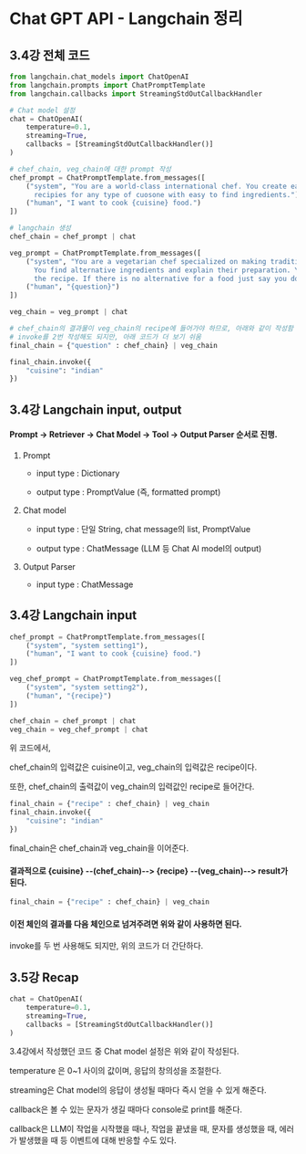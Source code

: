# Chat GPT API - Langchain 정리

## 3.4강 전체 코드

``` python
from langchain.chat_models import ChatOpenAI
from langchain.prompts import ChatPromptTemplate
from langchain.callbacks import StreamingStdOutCallbackHandler

# Chat model 설정
chat = ChatOpenAI(
    temperature=0.1,
    streaming=True,
    callbacks = [StreamingStdOutCallbackHandler()]
)

# chef_chain, veg_chain에 대한 prompt 작성
chef_prompt = ChatPromptTemplate.from_messages([
    ("system", "You are a world-class international chef. You create easy to follow \
      recipies for any type of cuosone with easy to find ingredients."),
    ("human", "I want to cook {cuisine} food.")
])

# langchain 생성
chef_chain = chef_prompt | chat
```

``` python
veg_prompt = ChatPromptTemplate.from_messages([
    ("system", "You are a vegetarian chef specialized on making traditional recipies vegetarian. \
      You find alternative ingredients and explain their preparation. You don't radically modify \
      the recipe. If there is no alternative for a food just say you don't know how to replace it."),
    ("human", "{question}")
])

veg_chain = veg_prompt | chat

# chef_chain의 결과물이 veg_chain의 recipe에 들어가야 하므로, 아래와 같이 작성함
# invoke를 2번 작성해도 되지만, 아래 코드가 더 보기 쉬움
final_chain = {"question" : chef_chain} | veg_chain

final_chain.invoke({
    "cuisine": "indian"
})

```

## 3.4강 Langchain input, output
#### Prompt -> Retriever -> Chat Model -> Tool -> Output Parser 순서로 진행.

1. Prompt
   
    + input type  : Dictionary
   
    + output type : PromptValue (즉, formatted prompt)

3. Chat model

    + input type  : 단일 String, chat message의 list, PromptValue
   
    + output type : ChatMessage (LLM 등 Chat AI model의 output)

5. Output Parser
   
    + input type  : ChatMessage


## 3.4강 Langchain input
``` python
chef_prompt = ChatPromptTemplate.from_messages([
    ("system", "system setting1"),
    ("human", "I want to cook {cuisine} food.")
])

veg_chef_prompt = ChatPromptTemplate.from_messages([
    ("system", "system setting2"),
    ("human", "{recipe}")
])

chef_chain = chef_prompt | chat
veg_chain = veg_chef_prompt | chat
```

위 코드에서,

chef_chain의 입력값은 cuisine이고, veg_chain의 입력값은 recipe이다.

또한, chef_chain의 출력값이 veg_chain의 입력값인 recipe로 들어간다.

``` python
final_chain = {"recipe" : chef_chain} | veg_chain
final_chain.invoke({
    "cuisine": "indian"
})
```
final_chain은 chef_chain과 veg_chain을 이어준다.

#### 결과적으로 {cuisine} --(chef_chain)--> {recipe} --(veg_chain)--> result가 된다.

``` python
final_chain = {"recipe" : chef_chain} | veg_chain
```

#### 이전 체인의 결과를 다음 체인으로 넘겨주려면 위와 같이 사용하면 된다.

invoke를 두 번 사용해도 되지만, 위의 코드가 더 간단하다.


## 3.5강 Recap
``` python
chat = ChatOpenAI(
    temperature=0.1,
    streaming=True,
    callbacks = [StreamingStdOutCallbackHandler()]
)
```

3.4강에서 작성했던 코드 중 Chat model 설정은 위와 같이 작성된다.

temperature 은 0~1 사이의 값이며, 응답의 창의성을 조절한다.

streaming은 Chat model의 응답이 생성될 때마다 즉시 얻을 수 있게 해준다.

callback은 볼 수 있는 문자가 생길 때마다 console로 print를 해준다.

callback은 LLM이 작업을 시작했을 때나, 작업을 끝냈을 때, 문자를 생성했을 때, 에러가 발생했을 때 등 이벤트에 대해 반응할 수도 있다.
